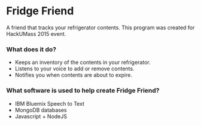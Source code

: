 # Fridge Friend
A friend that tracks your refrigerator contents.
This program was created for HackUMass 2015 event.

### What does it do?

* Keeps an inventory of the contents in your refrigerator.
* Listens to your voice to add or remove contents.
* Notifies you when contents are about to expire.

### What software is used to help create Fridge Friend?

* IBM Bluemix Speech to Text
* MongoDB databases
* Javascript + NodeJS
